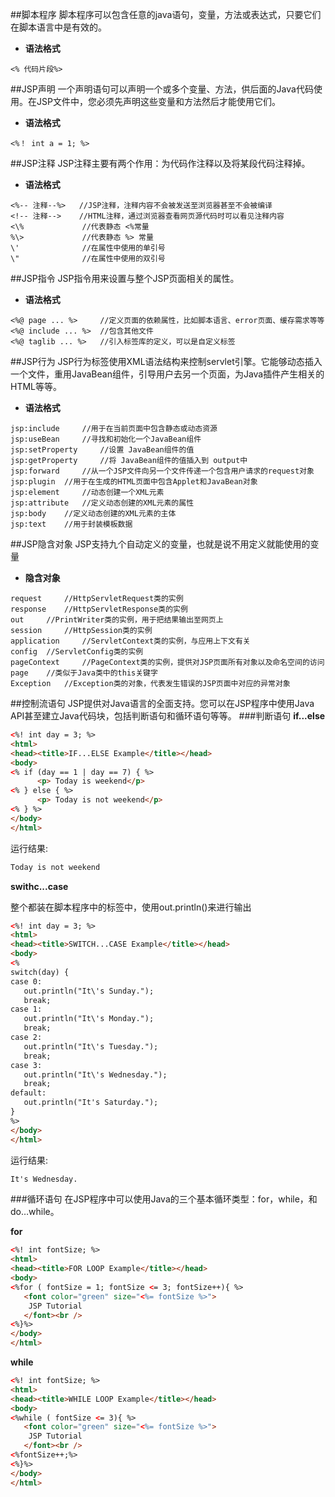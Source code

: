 ##脚本程序
脚本程序可以包含任意的java语句，变量，方法或表达式，只要它们在脚本语言中是有效的。

* **语法格式**

```shell
<% 代码片段%>
```

##JSP声明
一个声明语句可以声明一个或多个变量、方法，供后面的Java代码使用。在JSP文件中，您必须先声明这些变量和方法然后才能使用它们。

* **语法格式**

```shell
<%！ int a = 1; %>
```

##JSP注释
JSP注释主要有两个作用：为代码作注释以及将某段代码注释掉。

* **语法格式**

```shell
<%-- 注释--%>   //JSP注释，注释内容不会被发送至浏览器甚至不会被编译
<!-- 注释-->    //HTML注释，通过浏览器查看网页源代码时可以看见注释内容
<\%             //代表静态 <%常量
%\> 	        //代表静态 %> 常量
\'              //在属性中使用的单引号
\" 	            //在属性中使用的双引号

```

##JSP指令
JSP指令用来设置与整个JSP页面相关的属性。 

* **语法格式**

```shell
<%@ page ... %>     //定义页面的依赖属性，比如脚本语言、error页面、缓存需求等等
<%@ include ... %> 	//包含其他文件
<%@ taglib ... %> 	//引入标签库的定义，可以是自定义标签

```

##JSP行为
JSP行为标签使用XML语法结构来控制servlet引擎。它能够动态插入一个文件，重用JavaBean组件，引导用户去另一个页面，为Java插件产生相关的HTML等等。

* **语法格式**

```shell
jsp:include     //用于在当前页面中包含静态或动态资源
jsp:useBean 	//寻找和初始化一个JavaBean组件
jsp:setProperty 	//设置 JavaBean组件的值
jsp:getProperty 	//将 JavaBean组件的值插入到 output中
jsp:forward 	//从一个JSP文件向另一个文件传递一个包含用户请求的request对象
jsp:plugin 	//用于在生成的HTML页面中包含Applet和JavaBean对象
jsp:element 	//动态创建一个XML元素
jsp:attribute 	//定义动态创建的XML元素的属性
jsp:body 	//定义动态创建的XML元素的主体
jsp:text 	//用于封装模板数据
```

##JSP隐含对象
JSP支持九个自动定义的变量，也就是说不用定义就能使用的变量

* **隐含对象**

```shell
request     //HttpServletRequest类的实例
response 	//HttpServletResponse类的实例
out 	//PrintWriter类的实例，用于把结果输出至网页上
session 	//HttpSession类的实例
application 	//ServletContext类的实例，与应用上下文有关
config 	//ServletConfig类的实例
pageContext 	//PageContext类的实例，提供对JSP页面所有对象以及命名空间的访问
page 	//类似于Java类中的this关键字
Exception 	//Exception类的对象，代表发生错误的JSP页面中对应的异常对象
```

##控制流语句
JSP提供对Java语言的全面支持。您可以在JSP程序中使用Java API甚至建立Java代码块，包括判断语句和循环语句等等。
###判断语句
**if...else**
```html
<%! int day = 3; %> 
<html> 
<head><title>IF...ELSE Example</title></head> 
<body>
<% if (day == 1 | day == 7) { %>
      <p> Today is weekend</p>
<% } else { %>
      <p> Today is not weekend</p>
<% } %>
</body> 
</html> 
```
运行结果:
```html
Today is not weekend
```

**swithc...case**

整个都装在脚本程序中的标签中，使用out.println()来进行输出
```html
<%! int day = 3; %> 
<html> 
<head><title>SWITCH...CASE Example</title></head> 
<body>
<% 
switch(day) {
case 0:
   out.println("It\'s Sunday.");
   break;
case 1:
   out.println("It\'s Monday.");
   break;
case 2:
   out.println("It\'s Tuesday.");
   break;
case 3:
   out.println("It\'s Wednesday.");
   break;
default:
   out.println("It's Saturday.");
}
%>
</body> 
</html> 

```
运行结果:

```html
It's Wednesday.
```
###循环语句
在JSP程序中可以使用Java的三个基本循环类型：for，while，和 do…while。

**for**
```html
<%! int fontSize; %> 
<html> 
<head><title>FOR LOOP Example</title></head> 
<body>
<%for ( fontSize = 1; fontSize <= 3; fontSize++){ %>
   <font color="green" size="<%= fontSize %>">
    JSP Tutorial
   </font><br />
<%}%>
</body> 
</html> 
```

**while**
```html
<%! int fontSize; %> 
<html> 
<head><title>WHILE LOOP Example</title></head> 
<body>
<%while ( fontSize <= 3){ %>
   <font color="green" size="<%= fontSize %>">
    JSP Tutorial
   </font><br />
<%fontSize++;%>
<%}%>
</body> 
</html> 
```